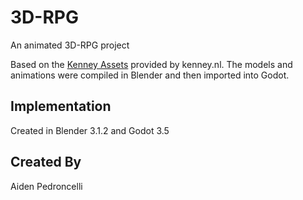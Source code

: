 # 3D-RPG

An animated 3D-RPG project

Based on the [Kenney Assets](https://kenney.itch.io) provided by kenney.nl. The models and animations were compiled in Blender and then imported into Godot.

## Implementation

Created in Blender 3.1.2 and Godot 3.5

## Created By

Aiden Pedroncelli
